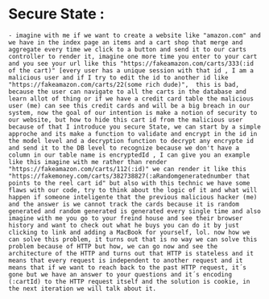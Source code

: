 # Secure State :

	- imagine with me if we want to create a website like "amazon.com" and we have in the index page an items and a cart shop that merge and aggregate every time we click to a button and send it to our carts controller to render it, imagine one more time you enter to your cart and you see your url like this "https://fakeamazon.com/carts/333(:id of the cart)" [every user has a unique session with that id , I am a malicious user and if I try to edit the id to another id like "https://fakeamazon.com/carts/22(some rich dude)",  this is bad, because the user can navigate to all the carts in the database and learn allot of thing or if we have a credit card table the malicious user (me) can see this credit cards and will be a big breach in our system, now the goal of our intention is make a notion of security to our website, but how to hide this cart id from the malicious user because of that I introduce you secure State, we can start by a simple approche and its make a function to validate and encrypt in the id in the model level and a decryption function to decrypt any encrypte id and send it to the DB level to recognize because we don't have a column in our table name is encryptedId , I can give you an example like this imagine with me rather than render "https://fakeamazon.com/carts/112(:id)" we can render it like this "https://fakemoney.com/carts/382738827(:aRandomgeneratednumber that points to the reel cart id" but also with this technic we have some flaws with our code, try to think about the logic of it and what will happen if someone inteligente that the previous malicious hacker (me) and the answer is we cannot track the cards because it is random generated and random generated is generated every single time and also imagine with me you go to your freind house and see their browser history and want to check out what he buys you can do it by just clicking to link and adding a MacBook for yourself, lol. now how we can solve this problem, it turns out that is no way we can solve this problem because of HTTP but how, we can go now and see the architecture of the HTTP and turns out that HTTP is stateless and it means that every request is independent to another request and it means that if we want to reach back to the past HTTP request, it´s gone but we have an answer to your questions and it´s encoding (:cartId) to the HTTP request itself and the solution is cookie, in the next iteration we will talk about it. 
